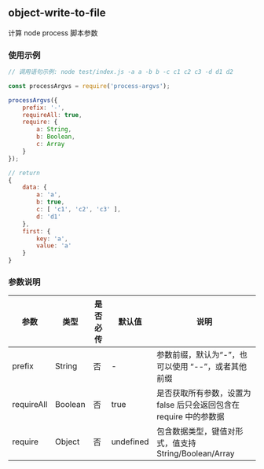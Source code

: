 ## object-write-to-file

计算 node process 脚本参数

### 使用示例

```javascript
// 调用语句示例: node test/index.js -a a -b b -c c1 c2 c3 -d d1 d2

const processArgvs = require('process-argvs');

processArgvs({
    prefix: '-',
    requireAll: true,
    require: {
        a: String,
        b: Boolean,
        c: Array
    } 
});

// return 
{ 
    data: { 
        a: 'a', 
        b: true, 
        c: [ 'c1', 'c2', 'c3' ], 
        d: 'd1' 
    },
    first: { 
        key: 'a', 
        value: 'a' 
    } 
}

```

### 参数说明
参数     | 类型 | 是否必传 | 默认值 | 说明
-------- | --- | --- | --- | ---
prefix | String | 否 | - | 参数前缀，默认为“-”，也可以使用 “--”，或者其他前缀
requireAll | Boolean | 否 | true | 是否获取所有参数，设置为 false 后只会返回包含在 require 中的参数据
require | Object | 否 | undefined | 包含数据类型，键值对形式，值支持 String/Boolean/Array